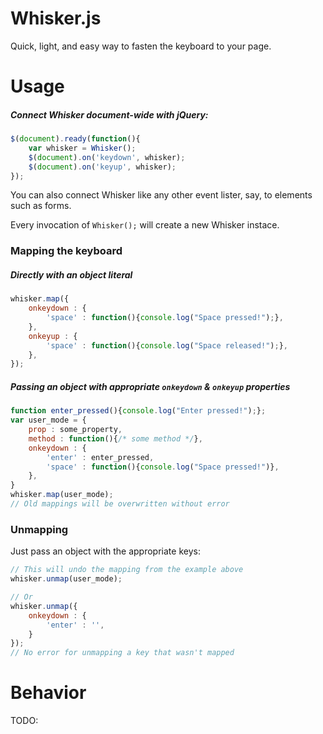 # Whisker.js

Quick, light, and easy way to fasten the keyboard to your page.

# Usage

##### Connect Whisker document-wide with jQuery:
```javascript
$(document).ready(function(){
	var whisker = Whisker();
	$(document).on('keydown', whisker);
	$(document).on('keyup', whisker);
});
```
You can also connect Whisker like any other event lister, say, to elements such as forms.

Every invocation of `Whisker();` will create a new Whisker instace.

### Mapping the keyboard

##### Directly with an object literal
```Javascript
whisker.map({
	onkeydown : {
		'space' : function(){console.log("Space pressed!");},
	},
	onkeyup : {
		'space' : function(){console.log("Space released!");},
	},
});
```

##### Passing an object with appropriate `onkeydown` & `onkeyup` properties
```Javascript
function enter_pressed(){console.log("Enter pressed!");};
var user_mode = {
	prop : some_property,
	method : function(){/* some method */},
	onkeydown : {
		'enter' : enter_pressed,
		'space' : function(){console.log("Space pressed!")},
	},
}
whisker.map(user_mode);
// Old mappings will be overwritten without error
```

### Unmapping

Just pass an object with the appropriate keys:
```Javascript
// This will undo the mapping from the example above
whisker.unmap(user_mode);

// Or
whisker.unmap({
	onkeydown : {
		'enter' : '',
	}
});
// No error for unmapping a key that wasn't mapped
```

# Behavior

TODO:
